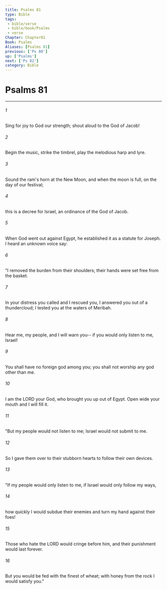 ```yaml
---
title: Psalms 81
type: Bible
tags:
 - bible/verse
 - bible/book/Psalms
 - verse
Chapter: Chapter81
Book: Psalms
Aliases: [Psalms 81]
previous: ['Ps 80']
up: ['Psalms']
next: ['Ps 82']
category: Bible
---
```

# Psalms 81

***


###### 1 
Sing for joy to God our strength; shout aloud to the God of Jacob! 

###### 2 
Begin the music, strike the timbrel, play the melodious harp and lyre. 

###### 3 
Sound the ram's horn at the New Moon, and when the moon is full, on the day of our festival; 

###### 4 
this is a decree for Israel, an ordinance of the God of Jacob. 

###### 5 
When God went out against Egypt, he established it as a statute for Joseph. I heard an unknown voice say: 

###### 6 
"I removed the burden from their shoulders; their hands were set free from the basket. 

###### 7 
In your distress you called and I rescued you, I answered you out of a thundercloud; I tested you at the waters of Meribah. 

###### 8 
Hear me, my people, and I will warn you-- if you would only listen to me, Israel! 

###### 9 
You shall have no foreign god among you; you shall not worship any god other than me. 

###### 10 
I am the LORD your God, who brought you up out of Egypt. Open wide your mouth and I will fill it. 

###### 11 
"But my people would not listen to me; Israel would not submit to me. 

###### 12 
So I gave them over to their stubborn hearts to follow their own devices. 

###### 13 
"If my people would only listen to me, if Israel would only follow my ways, 

###### 14 
how quickly I would subdue their enemies and turn my hand against their foes! 

###### 15 
Those who hate the LORD would cringe before him, and their punishment would last forever. 

###### 16 
But you would be fed with the finest of wheat; with honey from the rock I would satisfy you." 
